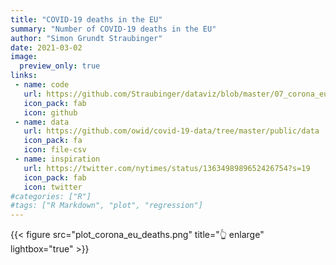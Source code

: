 ```yaml
---
title: "COVID-19 deaths in the EU"
summary: "Number of COVID-19 deaths in the EU"
author: "Simon Grundt Straubinger"
date: 2021-03-02
image:
  preview_only: true
links:
 - name: code
   url: https://github.com/Straubinger/dataviz/blob/master/07_corona_eu_deaths/corona_eu_deaths.R
   icon_pack: fab
   icon: github
 - name: data
   url: https://github.com/owid/covid-19-data/tree/master/public/data
   icon_pack: fa
   icon: file-csv
 - name: inspiration
   url: https://twitter.com/nytimes/status/1363498989652426754?s=19
   icon_pack: fab
   icon: twitter
#categories: ["R"]
#tags: ["R Markdown", "plot", "regression"]
---
```


{{< figure src="plot_corona_eu_deaths.png" title="👆 enlarge" lightbox="true" >}}
